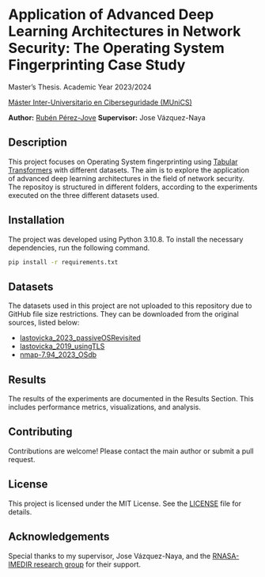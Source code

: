 # Application of Advanced Deep Learning Architectures in Network Security: The Operating System Fingerprinting Case Study

Master’s Thesis. Academic Year 2023/2024

[Máster Inter-Universitario en Ciberseguridade (MUniCS)](https://www.munics.es/)

**Author:** [Rubén Pérez-Jove](https://linktr.ee/rubenpjove) 
**Supervisor:** Jose Vázquez-Naya

## Description
This project focuses on Operating System fingerprinting using [Tabular Transformers](https://github.com/lucidrains/tab-transformer-pytorch) with different datasets. The aim is to explore the application of advanced deep learning architectures in the field of network security. The repositoy is structured in different folders, according to the experiments executed on the three different datasets used.


## Installation
The project was developed using Python 3.10.8. To install the necessary dependencies, run the following command. 

```sh
pip install -r requirements.txt
```

## Datasets
The datasets used in this project are not uploaded to this repository due to GitHub file size restrictions. They can be downloaded from the original sources, listed below:

- [lastovicka_2023_passiveOSRevisited](https://zenodo.org/doi/10.5281/zenodo.7635137)
- [lastovicka_2019_usingTLS](https://zenodo.org/doi/10.5281/zenodo.3461770)
- [nmap-7.94_2023_OSdb](https://svn.nmap.org/nmap-releases/nmap-7.94/)

## Results
The results of the experiments are documented in the Results Section. This includes performance metrics, visualizations, and analysis.

## Contributing
Contributions are welcome! Please contact the main author or submit a pull request.

## License
This project is licensed under the MIT License. See the [LICENSE](./LICENSE) file for details.

## Acknowledgements
Special thanks to my supervisor, Jose Vázquez-Naya, and the [RNASA-IMEDIR research group](https://investigacion.udc.es/es/Research/Details/G000282) for their support.